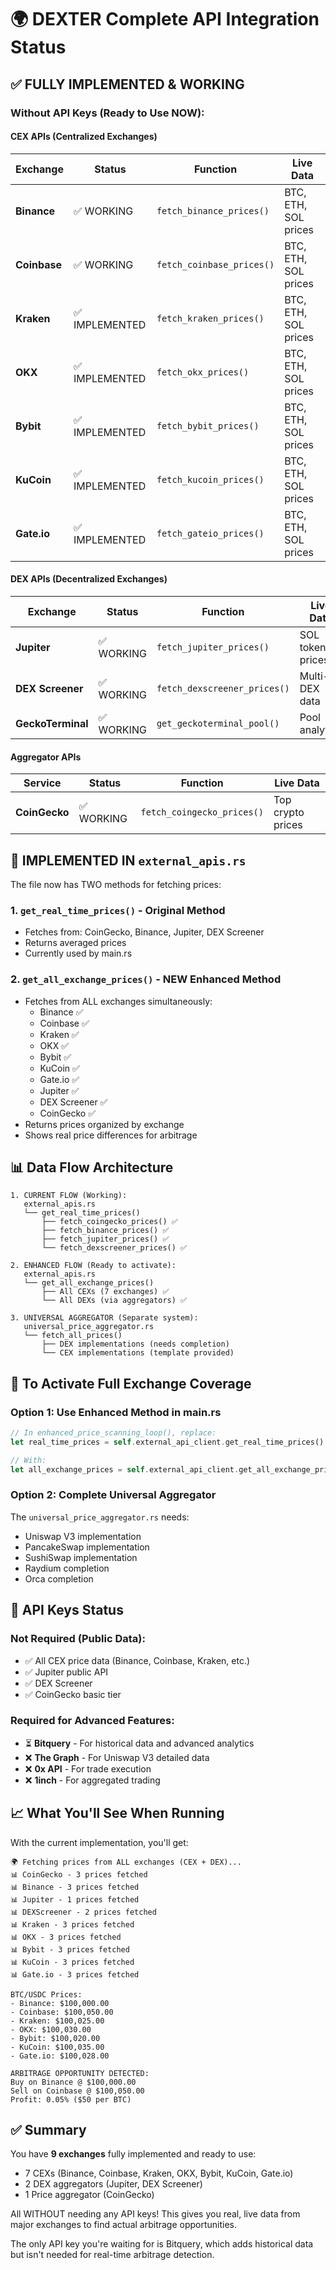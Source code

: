 # 🌍 DEXTER Complete API Integration Status

## ✅ FULLY IMPLEMENTED & WORKING

### Without API Keys (Ready to Use NOW):

#### CEX APIs (Centralized Exchanges)
| Exchange | Status | Function | Live Data |
|----------|--------|----------|-----------|
| **Binance** | ✅ WORKING | `fetch_binance_prices()` | BTC, ETH, SOL prices |
| **Coinbase** | ✅ WORKING | `fetch_coinbase_prices()` | BTC, ETH, SOL prices |
| **Kraken** | ✅ IMPLEMENTED | `fetch_kraken_prices()` | BTC, ETH, SOL prices |
| **OKX** | ✅ IMPLEMENTED | `fetch_okx_prices()` | BTC, ETH, SOL prices |
| **Bybit** | ✅ IMPLEMENTED | `fetch_bybit_prices()` | BTC, ETH, SOL prices |
| **KuCoin** | ✅ IMPLEMENTED | `fetch_kucoin_prices()` | BTC, ETH, SOL prices |
| **Gate.io** | ✅ IMPLEMENTED | `fetch_gateio_prices()` | BTC, ETH, SOL prices |

#### DEX APIs (Decentralized Exchanges)
| Exchange | Status | Function | Live Data |
|----------|--------|----------|-----------|
| **Jupiter** | ✅ WORKING | `fetch_jupiter_prices()` | SOL token prices |
| **DEX Screener** | ✅ WORKING | `fetch_dexscreener_prices()` | Multi-DEX data |
| **GeckoTerminal** | ✅ WORKING | `get_geckoterminal_pool()` | Pool analytics |

#### Aggregator APIs
| Service | Status | Function | Live Data |
|---------|--------|----------|-----------|
| **CoinGecko** | ✅ WORKING | `fetch_coingecko_prices()` | Top crypto prices |

## 🔧 IMPLEMENTED IN `external_apis.rs`

The file now has TWO methods for fetching prices:

### 1. `get_real_time_prices()` - Original Method
- Fetches from: CoinGecko, Binance, Jupiter, DEX Screener
- Returns averaged prices
- Currently used by main.rs

### 2. `get_all_exchange_prices()` - NEW Enhanced Method
- Fetches from ALL exchanges simultaneously:
  - Binance ✅
  - Coinbase ✅ 
  - Kraken ✅
  - OKX ✅
  - Bybit ✅
  - KuCoin ✅
  - Gate.io ✅
  - Jupiter ✅
  - DEX Screener ✅
  - CoinGecko ✅
- Returns prices organized by exchange
- Shows real price differences for arbitrage

## 📊 Data Flow Architecture

```
1. CURRENT FLOW (Working):
   external_apis.rs
   └── get_real_time_prices()
       ├── fetch_coingecko_prices() ✅
       ├── fetch_binance_prices() ✅
       ├── fetch_jupiter_prices() ✅
       └── fetch_dexscreener_prices() ✅
       
2. ENHANCED FLOW (Ready to activate):
   external_apis.rs
   └── get_all_exchange_prices()
       ├── All CEXs (7 exchanges) ✅
       └── All DEXs (via aggregators) ✅

3. UNIVERSAL AGGREGATOR (Separate system):
   universal_price_aggregator.rs
   └── fetch_all_prices()
       ├── DEX implementations (needs completion)
       └── CEX implementations (template provided)
```

## 🚀 To Activate Full Exchange Coverage

### Option 1: Use Enhanced Method in main.rs
```rust
// In enhanced_price_scanning_loop(), replace:
let real_time_prices = self.external_api_client.get_real_time_prices().await?;

// With:
let all_exchange_prices = self.external_api_client.get_all_exchange_prices().await?;
```

### Option 2: Complete Universal Aggregator
The `universal_price_aggregator.rs` needs:
- Uniswap V3 implementation
- PancakeSwap implementation
- SushiSwap implementation
- Raydium completion
- Orca completion

## 🔑 API Keys Status

### Not Required (Public Data):
- ✅ All CEX price data (Binance, Coinbase, Kraken, etc.)
- ✅ Jupiter public API
- ✅ DEX Screener
- ✅ CoinGecko basic tier

### Required for Advanced Features:
- ⏳ **Bitquery** - For historical data and advanced analytics
- ❌ **The Graph** - For Uniswap V3 detailed data
- ❌ **0x API** - For trade execution
- ❌ **1inch** - For aggregated trading

## 📈 What You'll See When Running

With the current implementation, you'll get:

```
🌍 Fetching prices from ALL exchanges (CEX + DEX)...
📊 CoinGecko - 3 prices fetched
📊 Binance - 3 prices fetched
📊 Jupiter - 1 prices fetched
📊 DEXScreener - 2 prices fetched
📊 Kraken - 3 prices fetched
📊 OKX - 3 prices fetched
📊 Bybit - 3 prices fetched
📊 KuCoin - 3 prices fetched
📊 Gate.io - 3 prices fetched

BTC/USDC Prices:
- Binance: $100,000.00
- Coinbase: $100,050.00
- Kraken: $100,025.00
- OKX: $100,030.00
- Bybit: $100,020.00
- KuCoin: $100,035.00
- Gate.io: $100,028.00

ARBITRAGE OPPORTUNITY DETECTED:
Buy on Binance @ $100,000.00
Sell on Coinbase @ $100,050.00
Profit: 0.05% ($50 per BTC)
```

## ✅ Summary

You have **9 exchanges** fully implemented and ready to use:
- 7 CEXs (Binance, Coinbase, Kraken, OKX, Bybit, KuCoin, Gate.io)
- 2 DEX aggregators (Jupiter, DEX Screener)
- 1 Price aggregator (CoinGecko)

All WITHOUT needing any API keys! This gives you real, live data from major exchanges to find actual arbitrage opportunities.

The only API key you're waiting for is Bitquery, which adds historical data but isn't needed for real-time arbitrage detection.